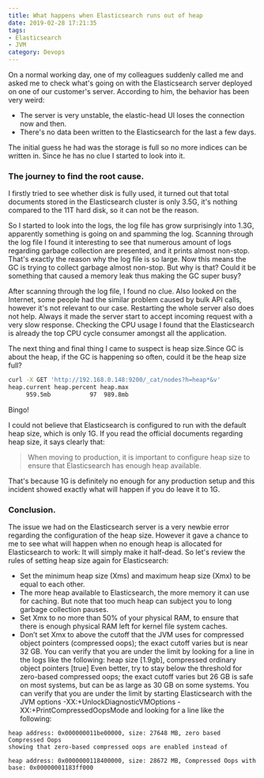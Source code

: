 ```yaml
---
title: What happens when Elasticsearch runs out of heap
date: 2019-02-28 17:21:35
tags:
- Elasticsearch
- JVM
category: Devops
---
```


On a normal working day, one of my colleagues suddenly called me and asked me to check what's going on with the Elasticsearch server deployed on one of our customer's server. According to him, the behavior has been very weird:
- The server is very unstable, the elastic-head UI loses the connection now and then.
- There's no data been written to the Elasticsearch for the last a few days.

The initial guess he had was the storage is full so no more indices can be written in. Since he has no clue I started to look into it.

### The journey to find the root cause.

I firstly tried to see whether disk is fully used, it turned out that total documents stored in the Elasticsearch cluster is only 3.5G, it's nothing compared to the 11T hard disk, so it can not be the reason.

So I started to look into the logs, the log file has grow surprisingly into 1.3G, apparently something is going on and spamming the log. Scanning through the log file I found it interesting to see that numerous amount of logs regarding garbage collection are presented, and it prints almost non-stop. That's exactly the reason why the log file is so large. Now this means the GC is trying to collect garbage almost non-stop. But why is that? Could it be something that caused a memory leak thus making the GC super busy?

After scanning through the log file, I found no clue. Also looked on the Internet, some people had the similar problem caused by bulk API calls, however it's not relevant to our case. Restarting the whole server also does not help. Always it made the server start to accept incoming request with a very slow response. Checking the CPU usage I found that the Elasticsearch is already the top CPU cycle consumer amongst all the application.

The next thing and final thing I came to suspect is heap size.Since GC is about the heap, if the GC is happening so often, could it be the heap size full?

```bash
curl -X GET 'http://192.168.0.148:9200/_cat/nodes?h=heap*&v'
heap.current heap.percent heap.max
     959.5mb           97  989.8mb
```
Bingo!

I could not believe that Elasticsearch is configured to run with the default heap size, which is only 1G. If you read the official documents regarding heap size, it says clearly that:

> When moving to production, it is important to configure heap size to ensure that Elasticsearch has enough heap available.

That's because 1G is definitely no enough for any production setup and this incident showed exactly what will happen if you do leave it to 1G.

### Conclusion.

The issue we had on the Elasticsearch server is a very newbie error regarding the configuration of the heap size. However it gave a chance to me to see what will happen when no enough heap is allocated for Elasticsearch to work: It will simply make it half-dead. So let's review the rules of setting heap size again for Elasticsearch:

* Set the minimum heap size (Xms) and maximum heap size (Xmx) to be equal to each other.
* The more heap available to Elasticsearch, the more memory it can use for caching. But note that too much heap can subject you to long garbage collection pauses.
* Set Xmx to no more than 50% of your physical RAM, to ensure that there is enough physical RAM left for kernel file system caches.
* Don’t set Xmx to above the cutoff that the JVM uses for compressed object pointers (compressed oops); the exact cutoff varies but is near 32 GB. You can verify that you are under the limit by looking for a line in the logs like the following:
heap size [1.9gb], compressed ordinary object pointers [true]
Even better, try to stay below the threshold for zero-based compressed oops; the exact cutoff varies but 26 GB is safe on most systems, but can be as large as 30 GB on some systems. You can verify that you are under the limit by starting Elasticsearch with the JVM options -XX:+UnlockDiagnosticVMOptions -XX:+PrintCompressedOopsMode and looking for a line like the following:

```
heap address: 0x000000011be00000, size: 27648 MB, zero based Compressed Oops
showing that zero-based compressed oops are enabled instead of

heap address: 0x0000000118400000, size: 28672 MB, Compressed Oops with base: 0x00000001183ff000
```
